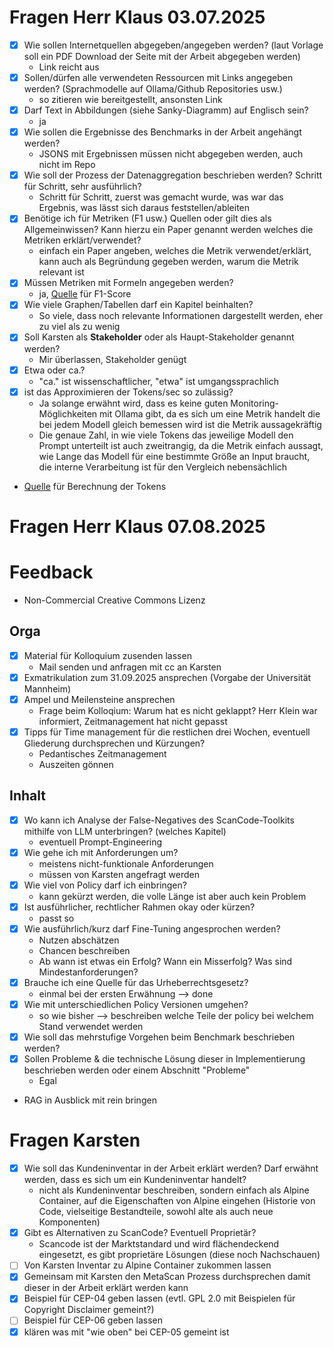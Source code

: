 # Fragen Herr Klaus 03.07.2025
- [x] Wie sollen Internetquellen abgegeben/angegeben werden? (laut Vorlage soll ein PDF Download der Seite mit der 
Arbeit abgegeben werden)
  - Link reicht aus
- [x] Sollen/dürfen alle verwendeten Ressourcen mit Links angegeben werden? (Sprachmodelle auf Ollama/Github Repositories usw.)
  - so zitieren wie bereitgestellt, ansonsten Link
- [x] Darf Text in Abbildungen (siehe Sanky-Diagramm) auf Englisch sein?
  - ja
- [x] Wie sollen die Ergebnisse des Benchmarks in der Arbeit angehängt werden?
  - JSONS mit Ergebnissen müssen nicht abgegeben werden, auch nicht im Repo
- [x] Wie soll der Prozess der Datenaggregation beschrieben werden? Schritt für Schritt, sehr ausführlich?
  - Schritt für Schritt, zuerst was gemacht wurde, was war das Ergebnis, was lässt sich daraus feststellen/ableiten
- [x] Benötige ich für Metriken (F1 usw.) Quellen oder gilt dies als Allgemeinwissen? Kann hierzu ein Paper genannt werden
welches die Metriken erklärt/verwendet?
  - einfach ein Paper angeben, welches die Metrik verwendet/erklärt, kann auch als Begründung gegeben werden, warum die Metrik relevant ist
- [x] Müssen Metriken mit Formeln angegeben werden?
  - ja, [Quelle](https://en.wikipedia.org/wiki/F-score) für F1-Score
- [x] Wie viele Graphen/Tabellen darf ein Kapitel beinhalten?
  - So viele, dass noch relevante Informationen dargestellt werden, eher zu viel als zu wenig
- [x] Soll Karsten als **Stakeholder** oder als Haupt-Stakeholder genannt werden?
  - Mir überlassen, Stakeholder genügt
- [x] Etwa oder ca.?
  - "ca." ist wissenschaftlicher, "etwa" ist umgangssprachlich
- [x] ist das Approximieren der Tokens/sec so zulässig?
  - Ja solange erwähnt wird, dass es keine guten Monitoring-Möglichkeiten mit Ollama gibt, da es sich um eine Metrik handelt 
die bei jedem Modell gleich bemessen wird ist die Metrik aussagekräftig
  - Die genaue Zahl, in wie viele Tokens das jeweilige Modell den Prompt unterteilt ist auch zweitrangig, da die Metrik 
einfach aussagt, wie Lange das Modell für eine bestimmte Größe an Input braucht, die interne Verarbeitung ist für den Vergleich nebensächlich
- [Quelle](https://help.openai.com/en/articles/4936856-what-are-tokens-and-how-to-count-them) für Berechnung der Tokens

# Fragen Herr Klaus 07.08.2025

# Feedback

- Non-Commercial Creative Commons Lizenz

## Orga

- [x] Material für Kolloquium zusenden lassen
  - Mail senden und anfragen mit cc an Karsten
- [x] Exmatrikulation zum 31.09.2025 ansprechen (Vorgabe der Universität Mannheim)
- [x] Ampel und Meilensteine ansprechen
  - Frage beim Kolloqium: Warum hat es nicht geklappt? Herr Klein war informiert, Zeitmanagement hat nicht gepasst
- [x] Tipps für Time management für die restlichen drei Wochen, eventuell Gliederung durchsprechen und Kürzungen?
  - Pedantisches Zeitmanagement
  - Auszeiten gönnen

## Inhalt

- [x] Wo kann ich Analyse der False-Negatives des ScanCode-Toolkits mithilfe von LLM unterbringen? (welches Kapitel)
  - eventuell Prompt-Engineering
- [x] Wie gehe ich mit Anforderungen um?
  - meistens nicht-funktionale Anforderungen
  - müssen von Karsten angefragt werden
- [x] Wie viel von Policy darf ich einbringen?
  - kann gekürzt werden, die volle Länge ist aber auch kein Problem
- [x] Ist ausführlicher, rechtlicher Rahmen okay oder kürzen?
  - passt so
- [x] Wie ausführlich/kurz darf Fine-Tuning angesprochen werden?
  - Nutzen abschätzen
  - Chancen beschreiben
  - Ab wann ist etwas ein Erfolg? Wann ein Misserfolg? Was sind Mindestanforderungen?
- [x] Brauche ich eine Quelle für das Urheberrechtsgesetz?
  - einmal bei der ersten Erwähnung --> done
- [x] Wie mit unterschiedlichen Policy Versionen umgehen?
  - so wie bisher --> beschreiben welche Teile der policy bei welchem Stand verwendet werden
- [x] Wie soll das mehrstufige Vorgehen beim Benchmark beschrieben werden?
- [x] Sollen Probleme & die technische Lösung dieser in Implementierung beschrieben werden oder einem Abschnitt "Probleme"
  - Egal

- RAG in Ausblick mit rein bringen

# Fragen Karsten
- [x] Wie soll das Kundeninventar in der Arbeit erklärt werden? Darf erwähnt werden, dass es sich um ein Kundeninventar 
handelt?
  - nicht als Kundeninventar beschreiben, sondern einfach als Alpine Container, auf die Eigenschaften von Alpine eingehen
(Historie von Code, vielseitige Bestandteile, sowohl alte als auch neue Komponenten)
- [x] Gibt es Alternativen zu ScanCode? Eventuell Proprietär?
  - Scancode ist der Marktstandard und wird flächendeckend eingesetzt, es gibt proprietäre Lösungen (diese noch Nachschauen)
- [ ] Von Karsten Inventar zu Alpine Container zukommen lassen
- [x] Gemeinsam mit Karsten den MetaScan Prozess durchsprechen damit dieser in der Arbeit erklärt werden kann
- [x] Beispiel für CEP-04 geben lassen (evtl. GPL 2.0 mit Beispielen für Copyright Disclaimer gemeint?)
- [ ] Beispiel für CEP-06 geben lassen
- [x] klären was mit "wie oben" bei CEP-05 gemeint ist